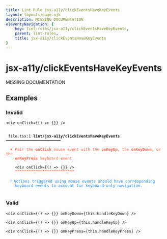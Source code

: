 ```yaml
---
title: Lint Rule jsx-a11y/clickEventsHaveKeyEvents
layout: layouts/page.njk
description: MISSING DOCUMENTATION
eleventyNavigation: {
	key: lint-rules/jsx-a11y/clickEventsHaveKeyEvents,
	parent: lint-rules,
	title: jsx-a11y/clickEventsHaveKeyEvents
}
---
```


# jsx-a11y/clickEventsHaveKeyEvents

MISSING DOCUMENTATION

<!-- EVERYTHING BELOW IS AUTOGENERATED. SEE SCRIPTS FOLDER FOR UPDATE SCRIPTS hash(5868c915030c95dbd7f7fb34522074a71ad7c7e7) -->

## Examples
### Invalid
<pre class="language-text"><code class="language-text"><<span class="token variable">div</span> <span class="token attr-name">onClick</span><span class="token operator">=</span><span class="token punctuation">{</span><span class="token punctuation">(</span><span class="token punctuation">)</span> <span class="token operator">=&gt;</span> <span class="token punctuation">{</span><span class="token punctuation">}</span><span class="token punctuation">}</span> <span class="token operator">/</span>></code></pre>
<pre class="language-text"><code class="language-text">
 <span style="text-decoration-style: dotted;">file.tsx:1</span> <strong>lint/jsx-a11y/clickEventsHaveKeyEvents</strong> ━━━━━━━━━━━━━━━━━━━━━━━━

  <strong><span style="color: Tomato;">✖ </span></strong><span style="color: Tomato;">Pair the </span><span style="color: Tomato;"><strong>onClick</strong></span><span style="color: Tomato;"> mouse event with the </span><span style="color: Tomato;"><strong>onKeyUp</strong></span><span style="color: Tomato;">, the </span><span style="color: Tomato;"><strong>onKeyDown</strong></span><span style="color: Tomato;">, or the </span>
    <span style="color: Tomato;"><strong>onKeyPress</strong></span><span style="color: Tomato;"> keyboard event.</span>

    &lt;<span class="token variable">div</span> <span class="token attr-name">onClick</span><span class="token operator">=</span><span class="token punctuation">{</span><span class="token punctuation">(</span><span class="token punctuation">)</span> <span class="token operator">=&gt;</span> <span class="token punctuation">{</span><span class="token punctuation">}</span><span class="token punctuation">}</span> <span class="token operator">/</span>&gt;
    <span style="color: Tomato;"><strong>^</strong></span><span style="color: Tomato;"><strong>^</strong></span><span style="color: Tomato;"><strong>^</strong></span><span style="color: Tomato;"><strong>^</strong></span><span style="color: Tomato;"><strong>^</strong></span><span style="color: Tomato;"><strong>^</strong></span><span style="color: Tomato;"><strong>^</strong></span><span style="color: Tomato;"><strong>^</strong></span><span style="color: Tomato;"><strong>^</strong></span><span style="color: Tomato;"><strong>^</strong></span><span style="color: Tomato;"><strong>^</strong></span><span style="color: Tomato;"><strong>^</strong></span><span style="color: Tomato;"><strong>^</strong></span><span style="color: Tomato;"><strong>^</strong></span><span style="color: Tomato;"><strong>^</strong></span><span style="color: Tomato;"><strong>^</strong></span><span style="color: Tomato;"><strong>^</strong></span><span style="color: Tomato;"><strong>^</strong></span><span style="color: Tomato;"><strong>^</strong></span><span style="color: Tomato;"><strong>^</strong></span><span style="color: Tomato;"><strong>^</strong></span><span style="color: Tomato;"><strong>^</strong></span><span style="color: Tomato;"><strong>^</strong></span><span style="color: Tomato;"><strong>^</strong></span><span style="color: Tomato;"><strong>^</strong></span><span style="color: Tomato;"><strong>^</strong></span>

  <strong><span style="color: DodgerBlue;">ℹ </span></strong><span style="color: DodgerBlue;">Actions triggered using mouse events should have corresponding</span>
    <span style="color: DodgerBlue;">keyboard events to account for keyboard-only navigation.</span>

</code></pre>
### Valid
<pre class="language-text"><code class="language-text"><<span class="token variable">div</span> <span class="token attr-name">onClick</span><span class="token operator">=</span><span class="token punctuation">{</span><span class="token punctuation">(</span><span class="token punctuation">)</span> <span class="token operator">=&gt;</span> <span class="token punctuation">{</span><span class="token punctuation">}</span><span class="token punctuation">}</span> <span class="token attr-name">onKeyDown</span><span class="token operator">=</span><span class="token punctuation">{</span><span class="token keyword">this</span><span class="token punctuation">.</span><span class="token variable">handleKeyDown</span><span class="token punctuation">}</span> <span class="token operator">/</span>></code></pre>
<pre class="language-text"><code class="language-text"><<span class="token variable">div</span> <span class="token attr-name">onClick</span><span class="token operator">=</span><span class="token punctuation">{</span><span class="token punctuation">(</span><span class="token punctuation">)</span> <span class="token operator">=&gt;</span> <span class="token punctuation">{</span><span class="token punctuation">}</span><span class="token punctuation">}</span> <span class="token attr-name">onKeyUp</span><span class="token operator">=</span><span class="token punctuation">{</span><span class="token keyword">this</span><span class="token punctuation">.</span><span class="token variable">handleKeyUp</span><span class="token punctuation">}</span> <span class="token operator">/</span>></code></pre>
<pre class="language-text"><code class="language-text"><<span class="token variable">div</span> <span class="token attr-name">onClick</span><span class="token operator">=</span><span class="token punctuation">{</span><span class="token punctuation">(</span><span class="token punctuation">)</span> <span class="token operator">=&gt;</span> <span class="token punctuation">{</span><span class="token punctuation">}</span><span class="token punctuation">}</span> <span class="token attr-name">onKeyPress</span><span class="token operator">=</span><span class="token punctuation">{</span><span class="token keyword">this</span><span class="token punctuation">.</span><span class="token variable">handleKeyPress</span><span class="token punctuation">}</span> <span class="token operator">/</span>></code></pre>
